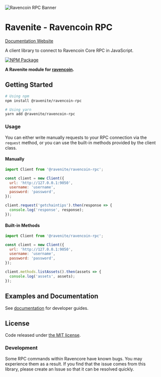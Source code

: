 ![Ravencoin RPC Banner](https://github.com/Ravenites/ravencoin-rpc/raw/main/media/repo-banner.png)

# Ravenite - Ravencoin RPC

<a href="https://ravenites.github.io/ravencoin-rpc/Client.html" target="_blank">Documentation Website</a>

A client library to connect to Ravencoin Core RPC in JavaScript.

[![NPM Package](https://img.shields.io/npm/v/@ravenite/ravencoin-rpc.svg?style=flat-square)](https://www.npmjs.org/package/@ravenite/ravencoin-rpc)

**A Ravenite module for [ravencoin](https://github.com/RavenProject/Ravencoin).**

## Getting Started

```sh
# Using npm
npm install @ravenite/ravencoin-rpc

# Using yarn
yarn add @ravenite/ravencoin-rpc
```

### Usage

You can either write manually requests to your RPC connection via the `request` method, or you can use the built-in methods provided by the client class.

#### Manually

```javascript
import Client from '@ravenite/ravencoin-rpc';

const client = new Client({
  url: 'http://127.0.0.1:9050',
  username: 'username',
  password: 'password',
});

client.request('getchaintips').then(response => {
  console.log('response', response);
});
```

#### Built-in Methods

```javascript
import Client from '@ravenite/ravencoin-rpc';

const client = new Client({
  url: 'http://127.0.0.1:9050',
  username: 'username',
  password: 'password',
});

client.methods.listAssets().then(assets => {
  console.log('assets', assets);
});
```

## Examples and Documentation

See [documentation](https://ravenites.github.io/ravencoin-rpc/Client.html) for developer guides.

## License

Code released under [the MIT license](./LICENSE.md).

### Development

Some RPC commands within Ravencore have known bugs. You may experience them as a result. If you find that the issue comes from this library, please create an Issue so that it can be resolved quickly.